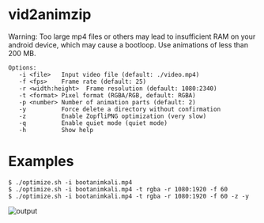 # vid2animzip
Warning: Too large mp4 files or others may lead to insufficient RAM on your android device, which may cause a bootloop. Use animations of less than 200 MB.
```
Options:
   -i <file>   Input video file (default: ./video.mp4)
   -f <fps>    Frame rate (default: 25)
   -r <width:height>  Frame resolution (default: 1080:2340)
   -t <format> Pixel format (RGBA/RGB, default: RGBA)
   -p <number> Number of animation parts (default: 2)
   -y          Force delete a directory without confirmation
   -z          Enable ZopfliPNG optimization (very slow)
   -q          Enable quiet mode (quiet mode)
   -h          Show help
```
# Examples
```
$ ./optimize.sh -i bootanimkali.mp4
$ ./optimize.sh -i bootanimkali.mp4 -t rgba -r 1080:1920 -f 60
$ ./optimize.sh -i bootanimkali.mp4 -t rgba -r 1080:1920 -f 60 -z -y
```
![output](https://github.com/user-attachments/assets/067dc3c7-1fd3-4cb1-8479-327eb399332c)
